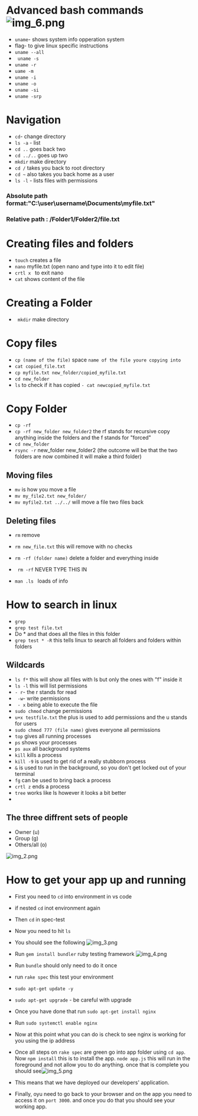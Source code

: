 # Advanced bash commands ![img_6.png](img_6.png)

- `uname`- shows system info opperation system
- flag- to give linux specific instructions 
- `uname --all`
- ` uname -s`
- `uname -r`
- `uame -m`
- `uname -i`
- `uname -o`
- `uname -si`
- `uname -srp`

# Navigation 

- `cd`- change directory 
- `ls -a` - list
- `cd ..` goes back two
- `cd ../..` goes up two
- `mkdir` make directory 
- `cd /` takes you back to root directory 
-  `cd ~` also takes you back home as a user 
- `ls -l` - lists files with permissions 

### Absolute path format:"C:\user\username\Documents\myfile.txt"
### Relative path : /Folder1/Folder2/file.txt


# Creating files and folders 
- `touch` creates a file 
- `nano` myfile.txt (open nano and type into it to edit file)
- `crtl x ` to exit nano 
- `cat` shows content of the file 

# Creating a Folder 
- ` mkdir` make directory 

# Copy files  
- `cp (name of the file)` space `name of the file youre copying into`
- `cat copied_file.txt`
- `cp myfile.txt new_folder/copied_myfile.txt`
- `cd new_folder`
- `ls` to check if it has copied 
`- cat newcopied_myfile.txt`

# Copy Folder

- `cp -rf`
- `cp -rf new_folder new_folder2` the rf stands for recursive copy anything inside the folders and the f stands for "forced"
- `cd new_folder`
- `rsync -r` new_folder new_folder2 (the outcome will be that the two folders are now combined it will make a third folder)

## Moving files 

- `mv` is how you move a file 
- `mv my_file2.txt new_folder/`
- `mv myfile2.txt ../../` will move a file two files back

## Deleting files 
- `rm` remove 
- `rm new_file.txt` this will remove with no checks 
- `rm -rf (folder name)` delete a folder and everything inside
- ` rm -rf` NEVER TYPE THIS IN 


- `man .ls ` loads of info 

# How to search in linux
- `grep`
- `grep test file.txt`
- Do * and that does all the files in this folder 
- `grep test * -R` this tells linux to search all folders and folders within folders 

## Wildcards

- `ls f*` this will show all files with ls but only the ones with "f" inside it 
- `ls -l` this will list permissions 
- `- r`- the r stands for read 
- ` -w`- write permissions 
- ` - x` being able to execute the file 
- `sudo chmod` change permissions 
- `u+x testfile.txt` the plus is used to add permissions and the u stands for users 
- `sudo chmod 777 (file name)` gives everyone all permissions 
- `top` gives all running processes 
- `ps` shows your processes 
- `ps aux` all background systems 
- `kill` kills a process 
- `kill -9` is used to get rid of a really stubborn process 
- `&` is used to run in the background, so you don't get locked out of your terminal 
- `fg` can be used to bring back a process 
- `crtl z` ends a process 
- `tree` works like ls however it looks a bit better 
- 
## The three diffrent sets of people

- Owner (u)
- Group (g)
-  Others/all (o)

![img_2.png](img_2.png)



# How to get your app up and running

- First you need to `cd` into environment in vs code
- if nested `cd` inot environment again
- Then `cd` in spec-test
- Now you need to hit `ls`
- You should see the following ![img_3.png](img_3.png)
- Run `gem install bundler` ruby testing framework ![img_4.png](img_4.png)
- Run `bundle` should only need to do it once 
- run `rake spec` this test your environment 
- `sudo apt-get update -y`
- `sudo apt-get upgrade` - be careful with upgrade 
- Once you have done that run `sudo apt-get install nginx`
- Run `sudo systemctl enable nginx` 
- Now at this point what you can do is check to see nginx is working for you using the ip address
-  Once all steps on `rake spec` are green go into app folder using `cd app`. Now `npm install` this is to install the app. `node app.js` this will run in the foreground and not allow you to do anything. once that is complete you should see![img_5.png](img_5.png)
- This means that we have deployed our developers' application.

- Finally, oyu need to go back to your browser and on the app you need to access it on `port 3000`. and once you do that you should see your working app.